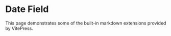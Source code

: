 # Date Field

This page demonstrates some of the built-in markdown extensions provided by VitePress.